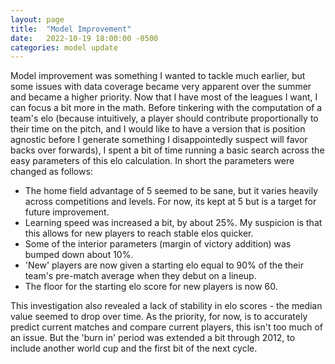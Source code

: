 ```yaml
---
layout: page
title:  "Model Improvement"
date:   2022-10-19 18:00:00 -0500
categories: model update
---
```


Model improvement was something I wanted to tackle much earlier, but some issues with data coverage became very apparent over the summer and became a higher priority. Now that I have most of the leagues I want, I can focus a bit more in the math. Before tinkering with the computation of a team's elo (because intuitively, a player should contribute proportionally to their time on the pitch, and I would like to have a version that is position agnostic before I generate something I disappointedly suspect will favor backs over forwards), I spent a bit of time running a basic search across the easy parameters of this elo calculation. In short the parameters were changed as follows:

* The home field advantage of 5 seemed to be sane, but it varies heavily across competitions and levels. For now, its kept at 5 but is a target for future improvement.
* Learning speed was increased a bit, by about 25%. My suspicion is that this allows for new players to reach stable elos quicker.
* Some of the interior parameters (margin of victory addition) was bumped down about 10%.
* 'New' players are now given a starting elo equal to 90% of the their team's pre-match average when they debut on a lineup.
* The floor for the starting elo score for new players is now 60.

This investigation also revealed a lack of stability in elo scores - the median value seemed to drop over time. As the priority, for now, is to accurately predict current matches and compare current players, this isn't too much of an issue. But the 'burn in' period was extended a bit through 2012, to include another world cup and the first bit of the next cycle. 

